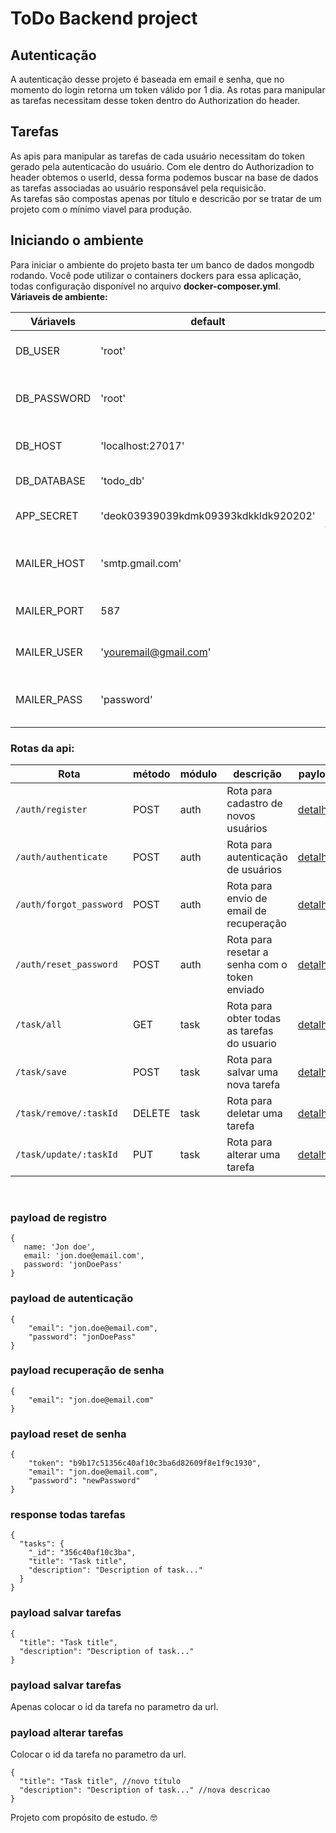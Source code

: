 # ToDo Backend project

## Autenticação
A autenticação desse projeto é baseada em email e senha, que no momento do login retorna um token válido por 1 dia. As rotas para manipular as tarefas necessitam desse token dentro do Authorization do header.

## Tarefas
As apis para manipular as tarefas de cada usuário necessitam do token gerado pela autenticacão do usuário. Com ele dentro do Authorizadion to header obtemos o userId, dessa forma podemos buscar na base de dados as tarefas associadas ao usuário responsável pela requisicão.<br>
As tarefas são compostas apenas por título e descricão por se tratar de um projeto com o mínimo viavel para produção.

## Iniciando o ambiente
Para iniciar o ambiente do projeto basta ter um banco de dados mongodb rodando. Você pode utilizar o containers dockers para essa aplicação, todas configuração disponível no arquivo <b>docker-composer.yml</b>. <br>
<b>Váriaveis de ambiente:</b> <br>

|Váriavels|default|descrição|
|---|---|----|
|DB_USER|'root'|usuário do banco de dados|
|DB_PASSWORD|'root'|senha usuário do banco de dados|
|DB_HOST|'localhost:27017'|host e porta do banco de dados|
|DB_DATABASE|'todo_db'|nome do banco|
|APP_SECRET|'deok03939039kdmk09393kdkkldk920202'|senha para gerar os tokens|
|MAILER_HOST|'smtp.gmail.com'|host do serviço smtp de envio de email| 
|MAILER_PORT|587|porta padrão do host smptp|
|MAILER_USER|'youremail@gmail.com'|usuário/email do serviço smtp| 
|MAILER_PASS|'password'|senha do usuário/email do serviço smtp| 

### Rotas da api: <br>
| Rota | método | módulo | descrição | payload |
|---|---|-----|---|---|
|```/auth/register```|POST|auth|Rota para cadastro de novos usuários|[detalhes](#payload-de-registro) |
|```/auth/authenticate```|POST| auth|Rota para autenticação de usuários |[detalhes](#payload-de-autenticação) |
|```/auth/forgot_password```|POST|auth|Rota para envio de email de recuperação |[detalhes](#payload-recuperação-de-senha) |
|```/auth/reset_password```|POST|auth|Rota para resetar a senha com o token enviado |[detalhes](#payload-reset-de-senha) |
|```/task/all```|GET|task|Rota para obter todas as tarefas do usuario |[detalhes](#response-todas-tarefas) |
|```/task/save```|POST|task|Rota para salvar uma nova tarefa |[detalhes](#payload-salvar-tarefas) |
|```/task/remove/:taskId```|DELETE|task|Rota para deletar uma tarefa |[detalhes](#payload-deletar-tarefas) |
|```/task/update/:taskId```|PUT|task|Rota para alterar uma tarefa |[detalhes](#payload-alterar-tarefas) |

<br>

### payload de registro
 ```
{
	name: 'Jon doe',
	email: 'jon.doe@email.com',
	password: 'jonDoePass'
}
```

### payload de autenticação
```
{
	"email": "jon.doe@email.com",
	"password": "jonDoePass"
}
```

### payload recuperação de senha
```
{
	"email": "jon.doe@email.com"
}
```

### payload reset de senha
```
{
	"token": "b9b17c51356c40af10c3ba6d82609f8e1f9c1930",
	"email": "jon.doe@email.com",
	"password": "newPassword"
}
```

### response todas tarefas

```
{
  "tasks": {
    "_id": "356c40af10c3ba",
    "title": "Task title",
    "description": "Description of task..."
  }
}
```

### payload salvar tarefas

```
{
  "title": "Task title",
  "description": "Description of task..."
}
```

### payload salvar tarefas
Apenas colocar o id da tarefa no parametro da url.

### payload alterar tarefas
Colocar o id da tarefa no parametro da url.
```
{
  "title": "Task title", //novo título
  "description": "Description of task..." //nova descricao
}
```

Projeto com propósito de estudo. :nerd_face:
